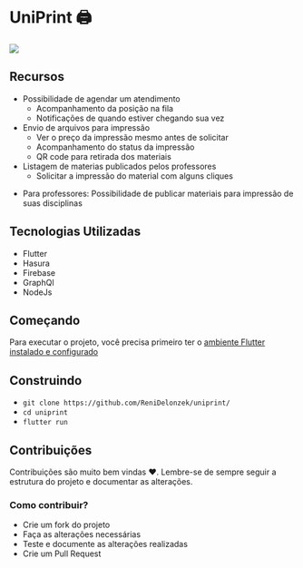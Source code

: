 # UniPrint 🖨 

<img src="https://img.shields.io/github/license/ReniDelonzek/uniprint">

## Recursos

- Possibilidade de agendar um atendimento
  - Acompanhamento da posição na fila
  - Notificações de quando estiver chegando sua vez
- Envio de arquivos para impressão
  - Ver o preço da impressão mesmo antes de solicitar
  - Acompanhamento do status da impressão
  - QR code para retirada dos materiais
- Listagem de materias publicados pelos professores
  - Solicitar a impressão do material com alguns cliques
* Para professores: Possibilidade de publicar materiais para impressão de suas disciplinas

## Tecnologias Utilizadas

- Flutter
- Hasura
- Firebase
- GraphQl
- NodeJs

## Começando

Para executar o projeto, você precisa primeiro ter o <a href="https://flutter.dev/docs/get-started/install">ambiente Flutter instalado e configurado</a>

## Construindo

- `git clone https://github.com/ReniDelonzek/uniprint/`
- `cd uniprint`
- `flutter run`

## Contribuições

Contribuições são muito bem vindas ❤. Lembre-se de sempre seguir a estrutura do projeto e documentar as alterações.

### Como contribuir?

- Crie um fork do projeto
- Faça as alterações necessárias
- Teste e documente as alterações realizadas
- Crie um Pull Request
